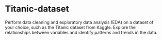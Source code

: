# Titanic-dataset
Perform data cleaning and exploratory data analysis (EDA) on a dataset of your choice, such as the Titanic dataset from Kaggle. Explore the relationships between variables and identify patterns and trends in the data.
